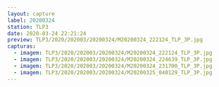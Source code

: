 ```yaml
---
layout: capture
label: 20200324
station: TLP3
date: 2020-03-24 22:21:24
preview: TLP3/2020/202003/20200324/M20200324_222124_TLP_3P.jpg
capturas:
  - imagem: TLP3/2020/202003/20200324/M20200324_222124_TLP_3P.jpg
  - imagem: TLP3/2020/202003/20200324/M20200324_224639_TLP_3P.jpg
  - imagem: TLP3/2020/202003/20200324/M20200324_231700_TLP_3P.jpg
  - imagem: TLP3/2020/202003/20200324/M20200325_040129_TLP_3P.jpg
---
```

